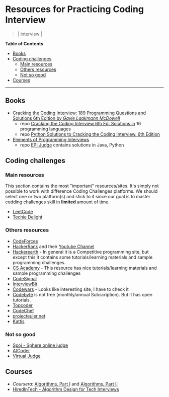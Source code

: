 # Resources for Practicing Coding Interview
> | interview |

**Table of Contents**

- [Books](#books)
- [Coding challenges](#coding-challenges)
  - [Main resources](#main-resources)
  - [Others resources](#others-resources)
  - [Not so good](#not-so-good)
- [Courses](#courses)

---

## Books

- [Cracking the Coding Interview: 189 Programming Questions and Solutions 6th Edition by *Gayle Laakmann McDowell*](https://www.amazon.com/Cracking-Coding-Interview-Programming-Questions/dp/0984782850)
  - repo [Cracking the Coding Interview 6th Ed. Solutions in](https://github.com/careercup/CtCI-6th-Edition) 16 programming languages
  - repo [Python Solutions to Cracking the Coding Interview, 6th Edition](https://github.com/careercup/CtCI-6th-Edition-Python)
- [Elements of Programming Interviews](https://elementsofprogramminginterviews.com)
  - repo [EPI Judge](https://github.com/adnanaziz/EPIJudge) contains solutions in Java, Python

## Coding challenges

### Main resources

This section contains the most "important" resources/sites. It's simply not possible to work with difference Coding Challenges platforms. We should select one or two platform(s) and stick to it since our goal is to master codding challenges skill in **limited** amount of time.

- [LeetCode](https://leetcode.com)
- [Techie Delight](https://www.techiedelight.com)

### Others resources

- [CodeForces](http://codeforces.com/)
- [HackerRank](https://www.hackerrank.com) and their [Youtube Channel](https://www.youtube.com/channel/UCOf7UPMHBjAavgD0Qw5q5ww)
- [Hackerearth](https://www.hackerearth.com) - In general it is a Competitive programming site, but except this it contains some tutorials/learning materials and sample programming challenges.
- [CS Academy](https://csacademy.com) - This resource has nice tutorials/learning materials and sample programming challenges
- [CodeSignal](https://codesignal.com/)
- [InterviewBit](https://www.interviewbit.com)
- [Codewars](https://www.codewars.com) - Looks like interesting site, I have to check it
- [Codebyte](https://www.coderbyte.com) is not free (monthly/annual Subscription). But it has open tutorials.
- [Topcoder](https://www.topcoder.com/)
- [CodeChef](https://www.codechef.com/)
- [projecteuler.net](https://projecteuler.net/)
- [Kattis](https://open.kattis.com/)

### Not so good

- [Spoj - Sphere online judge](https://www.spoj.com)
- [AtCoder](https://atcoder.jp/)
- [Virtual Judge](https://vjudge.net)

## Courses

- *Coursera*: [Algorithms, Part I](https://www.coursera.org/learn/algorithms-part1) and [Algorithms, Part II](https://www.coursera.org/learn/algorithms-part2)
- [HiredInTech - Algorithm Design for Tech Interviews](https://www.hiredintech.com/courses/algorithm-design)

